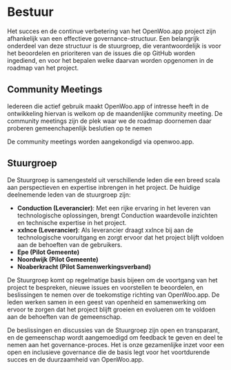 # Bestuur

Het succes en de continue verbetering van het OpenWoo.app project zijn afhankelijk van een effectieve governance-structuur. Een belangrijk onderdeel van deze structuur is de stuurgroep, die verantwoordelijk is voor het beoordelen en prioriteren van de issues die op GitHub worden ingediend, en voor het bepalen welke daarvan worden opgenomen in de roadmap van het project.

## Community Meetings

Iedereen die actief gebruik maakt OpenWoo.app of intresse heeft in de ontwikkeling hiervan is welkom op de maandenlijke community meeting. De community meetings zijn de plek waar we de roadmap doornemen daar proberen gemeenchapenlijk beslutien op te nemen

De community meetings worden aangekondigd via openwoo.app.

## Stuurgroep

De Stuurgroep is samengesteld uit verschillende leden die een breed scala aan perspectieven en expertise inbrengen in het project. De huidige deelnemende leden van de stuurgroep zijn:

- **Conduction (Leverancier)**: Met een rijke ervaring in het leveren van technologische oplossingen, brengt Conduction waardevolle inzichten en technische expertise in het project.
- **xxlnce (Leverancier)**: Als leverancier draagt xxlnce bij aan de technologische vooruitgang en zorgt ervoor dat het project blijft voldoen aan de behoeften van de gebruikers.
- **Epe (Pilot Gemeente)**
- **Noordwijk (Pilot Gemeente)**
- **Noaberkracht (Pilot Samenwerkingsverband)**

De Stuurgroep komt op regelmatige basis bijeen om de voortgang van het project te bespreken, nieuwe issues en voorstellen te beoordelen, en beslissingen te nemen over de toekomstige richting van OpenWoo.app. De leden werken samen in een geest van openheid en samenwerking om ervoor te zorgen dat het project blijft groeien en evolueren om te voldoen aan de behoeften van de gemeenschap.

De beslissingen en discussies van de Stuurgroep zijn open en transparant, en de gemeenschap wordt aangemoedigd om feedback te geven en deel te nemen aan het governance-proces. Het is onze gezamenlijke inzet voor een open en inclusieve governance die de basis legt voor het voortdurende succes en de duurzaamheid van OpenWoo.app.
